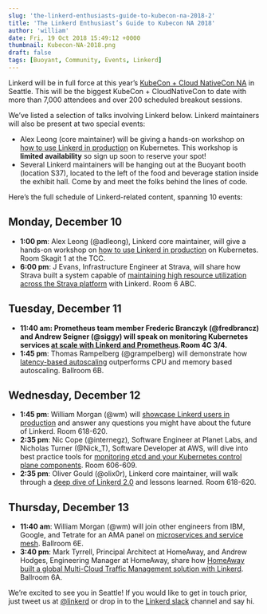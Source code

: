 ```yaml
---
slug: 'the-linkerd-enthusiasts-guide-to-kubecon-na-2018-2'
title: 'The Linkerd Enthusiast’s Guide to Kubecon NA 2018'
author: 'william'
date: Fri, 19 Oct 2018 15:49:12 +0000
thumbnail: Kubecon-NA-2018.png
draft: false
tags: [Buoyant, Community, Events, Linkerd]
---
```


Linkerd will be in full force at this year’s [KubeCon + Cloud NativeCon
NA](https://events.linuxfoundation.org/events/kubecon-cloudnativecon-north-america-2018/)
in Seattle. This will be the biggest KubeCon + CloudNativeCon to date with more
than 7,000 attendees and over 200 scheduled breakout sessions.

We’ve listed a selection of talks involving Linkerd below. Linkerd maintainers
will also be present at two special events:

- Alex Leong (core maintainer) will be giving a hands-on workshop on [how to use
  Linkerd in production](https://sched.co/GyOx) on Kubernetes. This workshop is
  **limited availability** so sign up soon to reserve your spot!
- Several Linkerd maintainers will be hanging out at the Buoyant booth (location
  S37), located to the left of the food and beverage station inside the exhibit
  hall. Come by and meet the folks behind the lines of code.

Here’s the full schedule of Linkerd-related content, spanning 10 events:

## Monday, December 10

- **1:00 pm**: Alex Leong (@adleong), Linkerd core maintainer, will give a
  hands-on workshop on [how to use Linkerd in production](https://sched.co/GyOx)
  on Kubernetes. Room Skagit 1 at the TCC.
- **6:00 pm**: J Evans, Infrastructure Engineer at Strava, will share how Strava
  built a system capable of [maintaining high resource utilization across the
  Strava platform](https://sched.co/GrVb) with Linkerd. Room 6 ABC.

## Tuesday, December 11

- **11:40 am: Prometheus team member Frederic Branczyk (@fredbrancz) and Andrew
  Seigner (@siggy) will speak on monitoring Kubernetes services [at scale with
  Linkerd and Prometheus](https://sched.co/GrXs).Room 4C 3/4.**
- **1:45 pm**: Thomas Rampelberg (@grampelberg) will demonstrate how
  [latency-based autoscaling](https://sched.co/GrR6) outperforms CPU and memory
  based autoscaling. Ballroom 6B.

## Wednesday, December 12

- **1:45 pm**: William Morgan (@wm) will [showcase Linkerd users in
  production](https://sched.co/H3IZ) and answer any questions you might have
  about the future of Linkerd. Room 618-620.
- **2:35 pm**: Nic Cope (@internegz), Software Engineer at Planet Labs, and
  Nicholas Turner (@Nick_T), Software Developer at AWS, will dive into best
  practice tools for [monitoring etcd and your Kubernetes control plane
  components](https://sched.co/GrXU). Room 606-609.
- **2:35 pm**: Oliver Gould (@olix0r), Linkerd core maintainer, will walk
  through a [deep dive of Linkerd 2.0](https://sched.co/H3Ij) and lessons
  learned. Room 618-620.

## Thursday, December 13

- **11:40 am**: William Morgan (@wm) will join other engineers from IBM, Google,
  and Tetrate for an AMA panel on [microservices and service
  mesh](https://sched.co/Graa). Ballroom 6E.
- **3:40 pm**: Mark Tyrrell, Principal Architect at HomeAway, and Andrew Hodges,
  Engineering Manager at HomeAway, share how [HomeAway built a global
  Multi-Cloud Traffic Management solution with Linkerd](https://sched.co/GrSV).
  Ballroom 6A.

We’re excited to see you in Seattle! If you would like to get in touch prior,
just tweet us at [@linkerd](https://twitter.com/linkerd) or drop in to the
[Linkerd slack](https://slack.linkerd.io/) channel and say hi.
